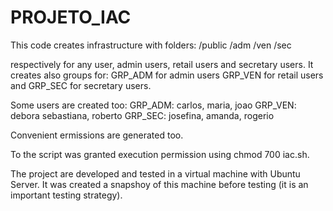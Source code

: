 # PROJETO_IAC

This code creates infrastructure with folders:
/public   /adm   /ven   /sec

respectively for any user, admin users, retail users and secretary users. It creates also groups for:
GRP_ADM for admin users
GRP_VEN for retail users and
GRP_SEC for secretary users.

Some users are created too:
GRP_ADM: carlos, maria, joao
GRP_VEN: debora sebastiana, roberto
GRP_SEC: josefina, amanda, rogerio

Convenient ermissions are generated too.  

To the script was granted execution permission using chmod 700 iac.sh.

The project are developed and tested in a virtual machine with Ubuntu Server. It was created a snapshoy of this machine before testing (it is an important testing strategy).

